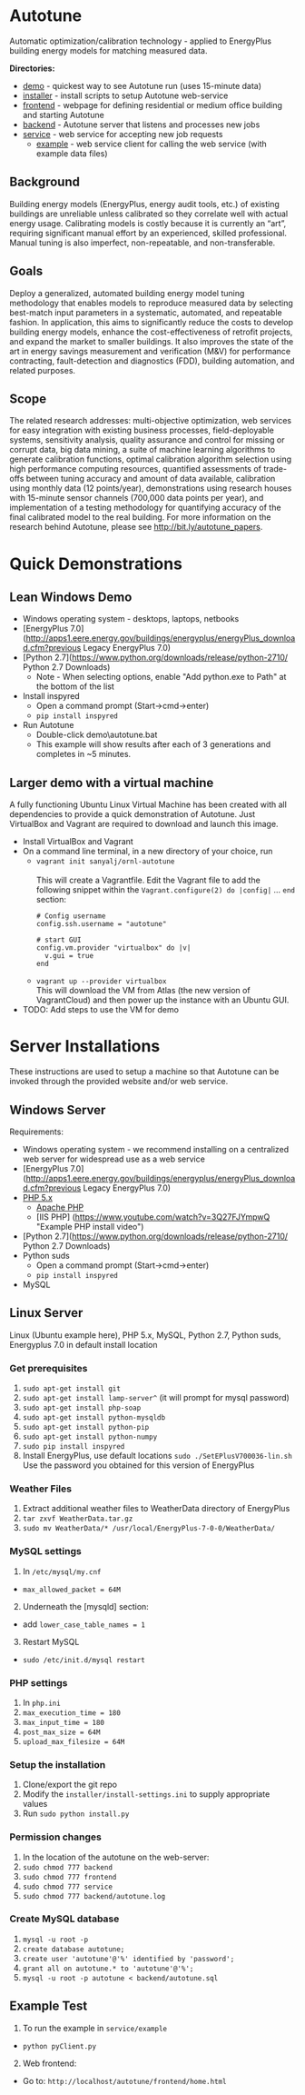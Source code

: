 # Autotune
Automatic optimization/calibration technology - applied to EnergyPlus building energy models for matching measured data.

**Directories:**
* [demo](demo) - quickest way to see Autotune run (uses 15-minute data)
* [installer](installer) - install scripts to setup Autotune web-service
* [frontend](frontend) - webpage for defining residential or medium office building and starting Autotune
* [backend](backend) - Autotune server that listens and processes new jobs
* [service](service) - web service for accepting new job requests
  * [example](service\example) - web service client for calling the web service (with example data files)

## Background
Building energy models (EnergyPlus, energy audit tools, etc.) of existing buildings are unreliable unless calibrated so they correlate well with actual energy usage. Calibrating models is costly because it is currently an “art”, requiring significant manual effort by an experienced, skilled professional. Manual tuning is also imperfect, non-repeatable, and non-transferable.

## Goals
Deploy a generalized, automated building energy model tuning methodology that enables models to reproduce measured data by selecting best-match input parameters in a systematic, automated, and repeatable fashion. In application, this aims to significantly reduce the costs to develop building energy models, enhance the cost-effectiveness of retrofit projects, and expand the market to smaller buildings. It also improves the state of the art in energy savings measurement and verification (M&V) for performance contracting, fault-detection and diagnostics (FDD), building automation, and related purposes.

## Scope
The related research addresses: multi-objective optimization, web services for easy integration with existing business processes, field-deployable systems, sensitivity analysis, quality assurance and control for missing or corrupt data, big data mining, a suite of machine learning algorithms to generate calibration functions, optimal calibration algorithm selection using high performance computing resources, quantified assessments of trade-offs between tuning accuracy and amount of data available, calibration using monthly data (12 points/year), demonstrations using research houses with 15-minute sensor channels (700,000 data points per year), and implementation of a testing methodology for quantifying accuracy of the final calibrated model to the real building. For more information on the research behind Autotune, please see http://bit.ly/autotune_papers.

# Quick Demonstrations

## Lean Windows Demo
* Windows operating system - desktops, laptops, netbooks
* [EnergyPlus 7.0](http://apps1.eere.energy.gov/buildings/energyplus/energyPlus_download.cfm?previous Legacy EnergyPlus 7.0)
* [Python 2.7](https://www.python.org/downloads/release/python-2710/ Python 2.7 Downloads)
  * Note - When selecting options, enable "Add python.exe to Path" at the bottom of the list
* Install inspyred
  * Open a command prompt (Start->cmd->enter)
  * `pip install inspyred`
* Run Autotune
  * Double-click demo\autotune.bat
  * This example will show results after each of 3 generations and completes in ~5 minutes.
  
## Larger demo with a virtual machine
A fully functioning Ubuntu Linux Virtual Machine has been created with all dependencies to provide a quick demonstration of Autotune. Just VirtualBox and Vagrant are required to download and launch this image.
* Install VirtualBox and Vagrant
* On a command line terminal, in a new directory of your choice, run
  * `vagrant init sanyalj/ornl-autotune`<br>  
  This will create a Vagrantfile. Edit the Vagrant file to add the following snippet within the `Vagrant.configure(2) do |config|` ... `end` section:
    ```
    # Config username
    config.ssh.username = "autotune"
  
    # start GUI
    config.vm.provider "virtualbox" do |v|
	  v.gui = true
    end
    ```
  * `vagrant up --provider virtualbox` <br>
  This will download the VM from Atlas (the new version of VagrantCloud) and then power up the instance with an Ubuntu GUI.
* TODO: Add steps to use the VM for demo
  
  
# Server Installations
These instructions are used to setup a machine so that Autotune can be invoked through the provided website and/or web service.

## Windows Server
Requirements:
* Windows operating system - we recommend installing on a centralized web server for widespread use as a web service
* [EnergyPlus 7.0](http://apps1.eere.energy.gov/buildings/energyplus/energyPlus_download.cfm?previous Legacy EnergyPlus 7.0)
* [PHP 5.x](http://windows.php.net/download#php-5.6 "PHP Downloads")
  * [Apache PHP](https://www.youtube.com/watch?v=6Y6lOHov3Bk "Example PHP install video")
  * [IIS PHP] (https://www.youtube.com/watch?v=3Q27FJYmpwQ "Example PHP install video")
* [Python 2.7](https://www.python.org/downloads/release/python-2710/ Python 2.7 Downloads)
* Python suds
  * Open a command prompt (Start->cmd->enter)
  * `pip install inspyred`
* MySQL

## Linux Server
Linux (Ubuntu example here), PHP 5.x, MySQL, Python 2.7, Python suds, Energyplus 7.0 in default install location

### Get prerequisites
1. `sudo apt-get install git`
2. `sudo apt-get install lamp-server^` (it will prompt for mysql password)
3. `sudo apt-get install php-soap`
4. `sudo apt-get install python-mysqldb`
5. `sudo apt-get install python-pip`
6. `sudo apt-get install python-numpy`
7. `sudo pip install inspyred`
8. Install EnergyPlus, use default locations
	`sudo ./SetEPlusV700036-lin.sh`
	Use the password you obtained for this version of EnergyPlus

### Weather Files
1. Extract additional weather files to WeatherData directory of EnergyPlus
2. `tar zxvf WeatherData.tar.gz`
3. `sudo mv WeatherData/* /usr/local/EnergyPlus-7-0-0/WeatherData/`

### MySQL settings
1. In `/etc/mysql/my.cnf`
  * `max_allowed_packet = 64M`
2. Underneath the [mysqld] section:
  * add `lower_case_table_names = 1`
3. Restart MySQL
  * `sudo /etc/init.d/mysql restart`

### PHP settings
1. In `php.ini`
2. `max_execution_time = 180`
3. `max_input_time = 180`
4. `post_max_size = 64M`
5. `upload_max_filesize = 64M`

### Setup the installation
1. Clone/export the git repo
2. Modify the `installer/install-settings.ini` to supply appropriate values 
3. Run `sudo python install.py`

### Permission changes
1. In the location of the autotune on the web-server:
2. `sudo chmod 777 backend`
3. `sudo chmod 777 frontend`
4. `sudo chmod 777 service`
5. `sudo chmod 777 backend/autotune.log`

### Create MySQL database
1. `mysql -u root -p`
2. `create database autotune;`
3. `create user 'autotune'@'%' identified by 'password';`
4. `grant all on autotune.* to 'autotune'@'%';`
5. `mysql -u root -p autotune < backend/autotune.sql`

## Example Test
1. To run the example in `service/example`
  * `python pyClient.py`
2. Web frontend:
  * Go to: `http://localhost/autotune/frontend/home.html`
